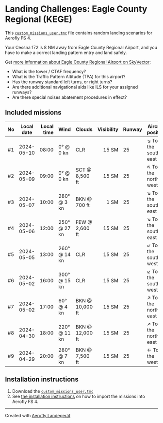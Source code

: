 # Landing Challenges: Eagle County Regional (KEGE)

This [`custom_missions_user.tmc`](./custom_missions_user.tmc) file contains random landing scenarios for Aerofly FS 4.

Your Cessna 172 is 8 NM away from Eagle County Regional Airport, and you have to make a correct landing pattern entry and land safely.

Get [more information about Eagle County Regional Airport on SkyVector](https://skyvector.com/airport/KEGE):

- What is the tower / CTAF frequency?
- What is the Traffic Pattern Altitude (TPA) for this airport?
- Has the runway standard left turns, or right turns?
- Are there additional navigational aids like ILS for your assigned runways?
- Are there special noises abatement procedures in effect?

## Included missions

| No  | Local date | Local time | Wind         | Clouds          | Visibility | Runway | Aircraft position    |
| :-: | ---------- | ---------: | ------------ | --------------- | ---------: | ------ | -------------------- |
| #1  | 2024-05-10 |      08:00 | 0° @ 0 kn    | CLR             |      15 SM | 25     | ↘ To the south-east |
| #2  | 2024-05-09 |      09:00 | 0° @ 0 kn    | SCT @ 8,500 ft  |      15 SM | 25     | ↖ To the north-west |
| #3  | 2024-05-07 |      10:00 | 280° @ 3 kn  | BKN @ 700 ft    |       1 SM | 25     | ↘ To the south-east |
| #4  | 2024-05-06 |      12:00 | 250° @ 27 kn | FEW @ 2,600 ft  |      15 SM | 25     | ↘ To the south-east |
| #5  | 2024-05-05 |      13:00 | 260° @ 14 kn | CLR             |      15 SM | 25     | ↙ To the south-west |
| #6  | 2024-05-02 |      16:00 | 300° @ 15 kn | CLR             |      15 SM | 25     | ↙ To the south-west |
| #7  | 2024-05-02 |      17:00 | 60° @ 4 kn   | BKN @ 10,000 ft |      15 SM | 25     | ↗ To the north-east |
| #8  | 2024-04-30 |      18:00 | 220° @ 11 kn | BKN @ 12,000 ft |      15 SM | 25     | ↗ To the north-east |
| #9  | 2024-04-29 |      20:00 | 280° @ 7 kn  | BKN @ 7,500 ft  |      15 SM | 25     | ← To the west        |

## Installation instructions

1. Download the [`custom_missions_user.tmc`](./custom_missions_user.tmc)
2. See [the installation instructions](https://fboes.github.io/aerofly-missions/docs/generic-installation.html) on how to import the missions into Aerofly FS 4.

---

Created with [Aerofly Landegerät](https://github.com/fboes/aerofly-patterns)
